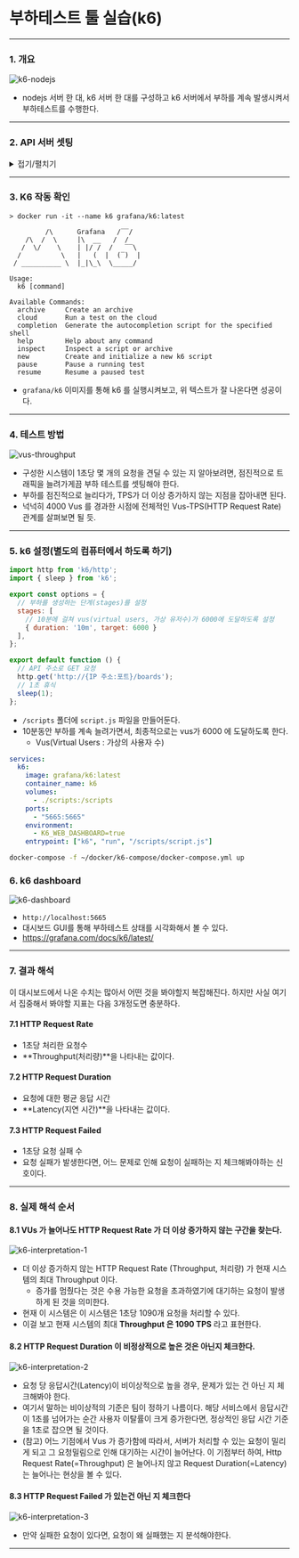 # 부하테스트 툴 실습(k6)

---

### 1. 개요
![k6-nodejs](./imgs/k6-nodejs.webp)

- nodejs 서버 한 대, k6 서버 한 대를 구성하고 k6 서버에서 부하를 계속 발생시켜서 부하테스트를 수행한다.

---

### 2. API 서버 셋팅
<details>
<summary>접기/펼치기</summary>

#### 2.1 node.js 환경 구성

- windows 환경: https://nodejs.org/en/download
- 설치 확인

    ```bash
    > node -v
    v20.12.
    > npm -v
    10.5.0
    ```


#### 2.2 디렉토리 생성

```bash
mkdir ~/docker/node-compose
cd ~/docker/node-compose
```

#### 2.3 package.json

```json
{
  "name": "my-server",
  "version": "1.0.0",
  "description": "Express server example",
  "main": "app.js",
  "scripts": {
    "start": "node app.js"
  },
  "author": "",
  "license": "ISC",
  "dependencies": {
    "express": "^4.21.2"
  }
}
```

```bash
npm install
```

- package.json 을 기반으로 의존성을 설정하고 npm install 명령을 실행
- 이 과정을 거치면 package-lock.json 이 함께 생성된다.

#### 2.4 app.js

```jsx
const express = require('express');
const app = express();
const port = 3000;
app.get('/boards', (req, res) => {
    res.send([
        { id: 1, title: '첫 번째 게시글', content: '이것은 첫 번째 게시글의 내용입니다.'},
        { id: 2, title: '두 번째 게시글', content: '이것은 두 번째 게시글의 내용입니다.'},
        { id: 3, title: '세 번째 게시글', content: '이것은 세 번째 게시글의 내용입니다.'},
    ]);
});

app.listen(port, '0.0.0.0', () => {
    console.log(`Example app listening on port ${port}`);
});

```

- Express 애플리케이션을 간단하게 구성
- `/boards` 로 요청시 json 을 응답으로 내려준다.

#### 2.5 Dockerfile
```Dockerfile
FROM node:latest

# 작업 디렉토리 설정
WORKDIR /usr/src/app

# package manifest 복사
COPY package*.json ./

# npm 의존성 설치
RUN npm install

# 현재 경로의 app.js 를 워킹 디렉토리에 복사 
COPY app.js .

# 3000번 포트 노출 (컨테이너 내부 포트 3000 개방)
EXPOSE 3000

# pm2 설치 및 실행
RUN npm install -g pm2
CMD ["pm2-runtime", "app.js"]
```

- Node 기반의 서버는 `pm2`를 활용해서 많이 실행시킨다.
- 서비스를 운영하는 데 있어서 유용한 기능들을 `pm2`가 많이 가지고 있기 때문이다.

#### 2.6 Docker-Compose(docker-compose.yml)
```yaml
services:
  nodejs:
    build:
      context: .
      dockerfile: ./Dockerfile
    container_name: nodejs
    ports:
      - "3000:3000"
    volumes:
      - .:/usr/src/app # 로컬 파일 변경 사항을 컨테이너에 반영
```
```yaml
docker-compose -f docker-compose.yml up -d
```

#### 2.7 HTTP 요청

```json
[
  {
    "id": 1,
    "title": "첫 번째 게시글",
    "content": "이것은 첫 번째 게시글의 내용입니다."
  },
  {
    "id": 2,
    "title": "두 번째 게시글",
    "content": "이것은 두 번째 게시글의 내용입니다."
  },
  {
    "id": 3,
    "title": "세 번째 게시글",
    "content": "이것은 세 번째 게시글의 내용입니다."
  }
]
```
- [`localhost:3000/boards`](http://localhost:3000/boards) 로 요청 시 바로 위 json 응답이 오면 성공이다.
</details>

---

### 3. K6 작동 확인
```shell
> docker run -it --name k6 grafana/k6:latest

         /\      Grafana   /‾‾/
    /\  /  \     |\  __   /  /
   /  \/    \    | |/ /  /   ‾‾\
  /          \   |   (  |  (‾)  |
 / __________ \  |_|\_\  \_____/

Usage:
  k6 [command]

Available Commands:
  archive     Create an archive
  cloud       Run a test on the cloud
  completion  Generate the autocompletion script for the specified shell
  help        Help about any command
  inspect     Inspect a script or archive
  new         Create and initialize a new k6 script
  pause       Pause a running test
  resume      Resume a paused test
```
- `grafana/k6` 이미지를 통해 k6 를 실행시켜보고, 위 텍스트가 잘 나온다면 성공이다.

---

### 4. 테스트 방법
![vus-throughput](./imgs/vus-throughput.png)

- 구성한 시스템이 1초당 몇 개의 요청을 견딜 수 있는 지 알아보려면, 점진적으로 트래픽을 늘려가게끔 부하 테스트를 셋팅해야 한다.
- 부하를 점진적으로 늘리다가, TPS가 더 이상 증가하지 않는 지점을 잡아내면 된다.
- 넉넉히 4000 Vus 를 경과한 시점에 전체적인 Vus-TPS(HTTP Request Rate) 관계를 살펴보면 될 듯.

---

### 5. k6 설정(별도의 컴퓨터에서 하도록 하기)
```jsx
import http from 'k6/http';
import { sleep } from 'k6';

export const options = {
  // 부하를 생성하는 단계(stages)를 설정
  stages: [
    // 10분에 걸쳐 vus(virtual users, 가상 유저수)가 6000에 도달하도록 설정
    { duration: '10m', target: 6000 }
  ],
};

export default function () {
  // API 주소로 GET 요청
  http.get('http://{IP 주소:포트}/boards');
  // 1초 휴식
  sleep(1);
};
```

- `/scripts` 폴더에 `script.js` 파일을 만들어둔다.
- 10분동안 부하를 계속 늘려가면서, 최종적으로는 vus가 6000 에 도달하도록 한다.
    - Vus(Virtual Users : 가상의 사용자 수)

```yaml
services:
  k6:
    image: grafana/k6:latest
    container_name: k6
    volumes:
      - ./scripts:/scripts
    ports:
      - "5665:5665"
    environment:
      - K6_WEB_DASHBOARD=true
    entrypoint: ["k6", "run", "/scripts/script.js"]
```

```bash
docker-compose -f ~/docker/k6-compose/docker-compose.yml up
```

### 6. k6 dashboard
![k6-dashboard](./imgs/k6-dashboard.png)
- `http://localhost:5665`
- 대시보드 GUI를 통해 부하테스트 상태를 시각화해서 볼 수 있다.
- https://grafana.com/docs/k6/latest/

---

### 7. 결과 해석
이 대시보드에서 나온 수치는 많아서 어떤 것을 봐야할지 복잡해진다.
하지만 사실 여기서 집중해서 봐야할 지표는 다음 3개정도면 충분하다.

#### 7.1 **HTTP Request Rate**
- 1초당 처리한 요청수
- **Throughput(처리량)**을 나타내는 값이다.

#### 7.2 **HTTP Request Duration**
- 요청에 대한 평균 응답 시간
- **Latency(지연 시간)**을 나타내는 값이다.

#### 7.3 **HTTP Request Failed**
- 1초당 요청 실패 수
- 요청 실패가 발생한다면, 어느 문제로 인해 요청이 실패하는 지 체크해봐야하는 신호이다.

---

### 8. 실제 해석 순서

#### 8.1 **VUs 가 늘어나도 HTTP Request Rate 가 더 이상 증가하지 않는 구간을 찾는다.**
![k6-interpretation-1](./imgs/k6-interpretation-1.png)

- 더 이상 증가하지 않는 HTTP Request Rate (Throughput, 처리량) 가 현재 시스템의 최대 Throughput 이다.
  - 증가를 멈췄다는 것은 수용 가능한 요청을 초과하였기에 대기하는 요청이 발생하게 된 것을 의미한다.
- 현재 이 시스템은 이 시스템은 1초당 1090개 요청을 처리할 수 있다.
- 이걸 보고 현재 시스템의 최대 **Throughput 은 1090 TPS** 라고 표현한다.

#### 8.2 **HTTP Request Duration 이 비정상적으로 높은 것은 아닌지 체크한다.**
![k6-interpretation-2](./imgs/k6-interpretation-2.png)

- 요청 당 응답시간(Latency)이 비이상적으로 높을 경우, 문제가 있는 건 아닌 지 체크해봐야 한다.
- 여기서 말하는 비이상적의 기준은 팀이 정하기 나름이다. 해당 서비스에서 응답시간이 1초를 넘어가는 순간 사용자 이탈률이 크게 증가한다면, 정상적인 응답 시간 기준을 1초로 잡으면 될 것이다.
- (참고) 어느 기점에서 Vus 가 증가함에 따라서, 서버가 처리할 수 있는 요청이 밀리게 되고 그 요청밀림으로 인해 대기하는 시간이 늘어난다. 이 기점부터 하여, Http Request Rate(=Throughput) 은 늘어나지 않고 Request Duration(=Latency)는 늘어나는 현상을 볼 수 있다.

#### 8.3 HTTP Request Failed 가 있는건 아닌 지 체크한다
![k6-interpretation-3](./imgs/k6-interpretation-3.png)

- 만약 실패한 요청이 있다면, 요청이 왜 실패했는 지 분석해야한다.

---
